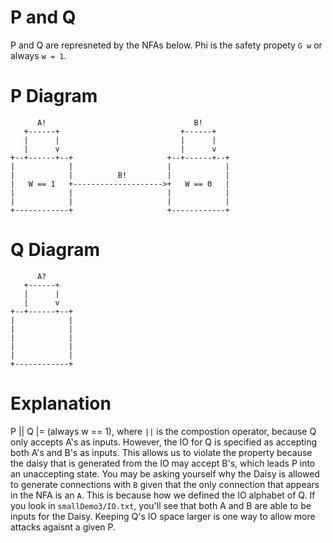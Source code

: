 # P and Q 
P and Q are represneted by the NFAs below. Phi is the safety propety `G w` or always `w = 1`. 

# P Diagram
```
      A!                                 B!
   +------+                           +------+
   |      |                           |      |
   |      v                           |      v
+--+------+--+                     +--+------+--+
|            |                     |            |
|            |          B!         |            |
|   W == 1   +-------------------->+   W == 0   |
|            |                     |            |
|            |                     |            |
+------------+                     +------------+
```

# Q Diagram
```
      A?
   +------+
   |      |
   |      v
+--+------+--+
|            |
|            |
|            |
|            |
|            |
+------------+
```

# Explanation
P || Q |= (always w == 1), where `||` is the compostion operator, because Q only accepts A's as inputs. However, the IO for Q is specified as accepting both A's and B's as inputs. This allows us to violate the property because the daisy that is generated from the IO may accept B's, which leads P into an unaccepting state. You may be asking yourself why the Daisy is allowed to generate connections with `B` given that the only connection that appears in the NFA is an `A`. This is because how we defined the IO alphabet of Q. If you look in `smallDemo3/IO.txt`, you'll see that both A and B are able to be inputs for the Daisy. Keeping Q's IO space larger is one way to allow more attacks agaisnt a given P. 